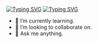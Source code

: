 [![Typing SVG](https://readme-typing-svg.demolab.com?font=Fira+Code&size=22&pause=1000&color=00F779&center=true&vCenter=true&width=435&lines=Hi+there%2C+I'm+Renata+)](https://git.io/typing-svg)
[![Typing SVG](https://readme-typing-svg.demolab.com?font=Fira+Code&pause=1000&width=435&lines=%D0%B2%D0%B5%D0%B0%D0%BF%D1%80%D1%82%D1%8C%D0%BE%D1%80%D0%B5%D0%BA%D0%BA%D0%B0%D0%B1%D0%BE%D1%8E%D0%BB)](https://git.io/typing-svg)
- 🌱 I’m currently learning.
- 👯 I’m looking to collaborate on.
- 💬 Ask me anything.
